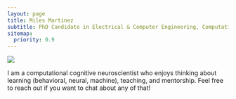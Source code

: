 ```yaml
---
layout: page
title: Miles Martinez
subtitle: PhD Candidate in Electrical & Computer Engineering, Computational Neuroscientist
sitemap:
  priority: 0.9
---
```


<img src="{{ '/assets/img/pudhina.jpg' | prepend: site.baseurl }}" id="about-img">

<div id="describe-text">
	<p>I am a computational cognitive neuroscientist who enjoys thinking about learning (behavioral, neural, machine), teaching, and mentorship. Feel free to reach out if you want to chat about any of that!</p>
</div>